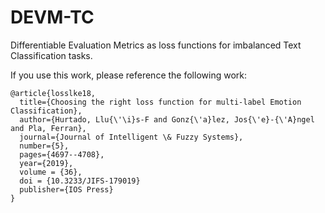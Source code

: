 # DEVM-TC
Differentiable Evaluation Metrics as loss functions for imbalanced Text Classification  tasks.

If you use this work, please reference the following work:

```
@article{losslke18,
  title={Choosing the right loss function for multi-label Emotion Classification},
  author={Hurtado, Llu{\'\i}s-F and Gonz{\'a}lez, Jos{\'e}-{\'A}ngel and Pla, Ferran},
  journal={Journal of Intelligent \& Fuzzy Systems},
  number={5},
  pages={4697--4708},
  year={2019}, 
  volume = {36},
  doi = {10.3233/JIFS-179019}
  publisher={IOS Press}
}
```
